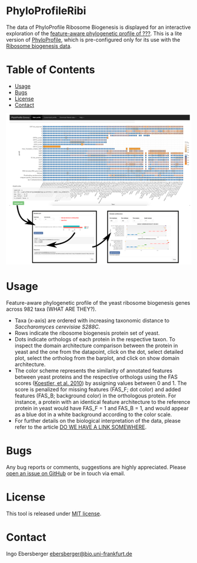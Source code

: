 # PhyloProfileRibi

The data of PhyloProfile Ribosome Biogenesis is displayed for an interactive exploration of the [feature-aware phylogenetic profile of ???](https://applbio.biologie.uni-frankfurt.de/phyloprofileribi/).
This is a lite version of [PhyloProfile](https://github.com/BIONF/PhyloProfile), which is pre-configured only for its use with the [Ribosome biogenesis data](https://applbio.biologie.uni-frankfurt.de/download/RibosomeBiogenesis/).

# Table of Contents
* [Usage](#usage)
* [Bugs](#bugs)
* [License](#license)
* [Contact](#contact)

<!-- ![](https://github.com/BIONF/PhyloProfileCorona/blob/gh-pages/www/phyloprofile_interface.png) -->
![](phyloprofile_interface.png)

# Usage
Feature-aware phylogenetic profile of the yeast ribosome biogenesis genes across 982 taxa (WHAT ARE THEY?).
* Taxa (x-axis) are ordered with increasing taxonomic distance to *Saccharomyces cerevisiae S288C*.
* Rows indicate the ribosome biogenesis protein set of yeast.
* Dots indicate orthologs of each protein in the respective taxon. To inspect the domain architecture comparison between the protein in yeast and the one from the datapoint, click on the dot, select detailed plot, select the ortholog from the barplot, and click on show domain architecture.
* The color scheme represents the similarity of annotated features between yeast proteins and the respective orthologs using the FAS scores ([Koestler, et al. 2010](https://bmcbioinformatics.biomedcentral.com/articles/10.1186/1471-2105-11-417)) by assigning values between 0 and 1. The score is penalized for missing features (FAS_F; dot color) and added features (FAS_B; background color) in the orthologous protein. For instance, a protein with an identical feature architecture to the reference protein in yeast would have FAS_F = 1 and FAS_B = 1, and would appear as a blue dot in a white background according to the color scale.
* For further details on the biological interpretation of the data, please refer to the article [DO WE HAVE A LINK SOMEWHERE](https://www.biorxiv.org/content/10.1101/2021.01.29.428808v2).

# Bugs
Any bug reports or comments, suggestions are highly appreciated. Please [open an issue on GitHub](https://github.com/BIONF/PhyloProfileRibi/issues/new) or be in touch via email.

# License
This tool is released under [MIT license](https://github.com/BIONF/PhyloProfileRibi/blob/master/LICENSE).

# Contact
Ingo Ebersberger
ebersberger@bio.uni-frankfurt.de
